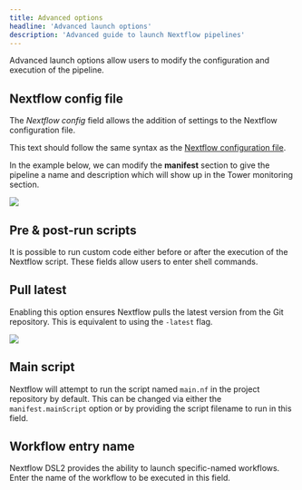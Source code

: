 ```yaml
---
title: Advanced options
headline: 'Advanced launch options'
description: 'Advanced guide to launch Nextflow pipelines'
---
```

Advanced launch options allow users to modify the configuration and execution of the pipeline.

## Nextflow config file
The *Nextflow config* field allows the addition of settings to the Nextflow configuration file.

This text should follow the same syntax as the [Nextflow configuration file](https://www.nextflow.io/docs/latest/config.html#config-syntax).

In the example below, we can modify the **manifest** section to give the pipeline a name and description which will show up in the Tower monitoring section.

![](_images/launch_manifest.png)


## Pre & post-run scripts
It is possible to run custom code either before or after the execution of the Nextflow script. These fields allow users to enter shell commands.


## Pull latest
Enabling this option ensures Nextflow pulls the latest version from the Git repository. This is equivalent to using the `-latest` flag.

![](_images/launch_advanced.png)


## Main script
Nextflow will attempt to run the script named `main.nf` in the project repository by default. This can be changed via either the `manifest.mainScript` option or by providing the script filename to run in this field.

## Workflow entry name 
Nextflow DSL2 provides the ability to launch specific-named workflows. Enter the name of the workflow to be executed in this field.
